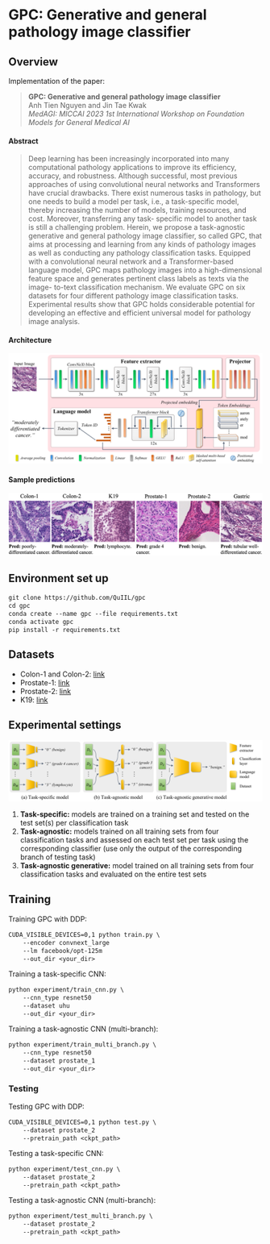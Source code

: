 # GPC: Generative and general pathology image classifier

## Overview

Implementation of the paper: 

> **GPC: Generative and general pathology image classifier** \
> Anh Tien Nguyen and Jin Tae Kwak \
> *MedAGI: MICCAI 2023 1st International Workshop on Foundation Models for General Medical AI*

#### Abstract
> Deep learning has been increasingly incorporated into many computational pathology applications to improve its efficiency, accuracy, and robustness. Although successful, most previous approaches of using convolutional neural networks and Transformers have crucial drawbacks. There exist numerous tasks in pathology, but one needs to build a model per task, i.e., a task-specific model, thereby increasing the number of models, training resources, and cost. Moreover, transferring any task- specific model to another task is still a challenging problem. Herein, we propose a task-agnostic generative and general pathology image classifier, so called GPC, that aims at processing and learning from any kinds of pathology images as well as conducting any pathology classification tasks. Equipped with a convolutional neural network and a Transformer-based language model, GPC maps pathology images into a high-dimensional feature space and generates pertinent class labels as texts via the image- to-text classification mechanism. We evaluate GPC on six datasets for four different pathology image classification tasks. Experimental results show that GPC holds considerable potential for developing an effective and efficient universal model for pathology image analysis.


#### Architecture
![Architecture](figure/overview.png)


#### Sample predictions

![prediction](figure/true.png)


## Environment set up
```
git clone https://github.com/QuIIL/gpc
cd gpc
conda create --name gpc --file requirements.txt
conda activate gpc
pip install -r requirements.txt
```

## Datasets

<ul>
  <li>Colon-1 and Colon-2: <a href="https://github.com/QuIIL/KBSMC_colon_cancer_grading_dataset">link</a> </li>
  <li>Prostate-1: <a href="https://dataverse.harvard.edu/dataset.xhtml?persistentId=doi:10.7910/DVN/OCYCMP">link</a></li>
  <li>Prostate-2: <a href="https://gleason2019.grand-challenge.org/">link</a></li>
  <li>K19: <a href="https://zenodo.org/record/53169">link</a></li>
</ul>


## Experimental settings
![prediction](figure/models.png)

<ol>
  <li> <strong>Task-specific:</strong>  models are trained on a training set and tested on the test set(s) per classification task </li>
  <li><strong>Task-agnostic:</strong> models trained on all training sets from four classification tasks and assessed on each test set per task using the corresponding classifier (use only the output of the corresponding branch of testing task) </li> 
  <li><strong>Task-agnostic generative:</strong> model trained on all training sets from four classification tasks and evaluated on the entire test sets</li>
</ol>

## Training

Training GPC with DDP:
```
CUDA_VISIBLE_DEVICES=0,1 python train.py \
    --encoder convnext_large
    --lm facebook/opt-125m
    --out_dir <your_dir>
```

Training a task-specific CNN:
```
python experiment/train_cnn.py \
    --cnn_type resnet50
    --dataset uhu
    --out_dir <your_dir>
```

Training a task-agnostic CNN (multi-branch):
```
python experiment/train_multi_branch.py \
    --cnn_type resnet50
    --dataset prostate_1
    --out_dir <your_dir>
```


### Testing
Testing GPC with DDP:
```
CUDA_VISIBLE_DEVICES=0,1 python test.py \
    --dataset prostate_2
    --pretrain_path <ckpt_path>
```

Testing a task-specific CNN:
```
python experiment/test_cnn.py \
    --dataset prostate_2
    --pretrain_path <ckpt_path>
```

Testing a task-agnostic CNN (multi-branch):
```
python experiment/test_multi_branch.py \
    --dataset prostate_2
    --pretrain_path <ckpt_path>
```